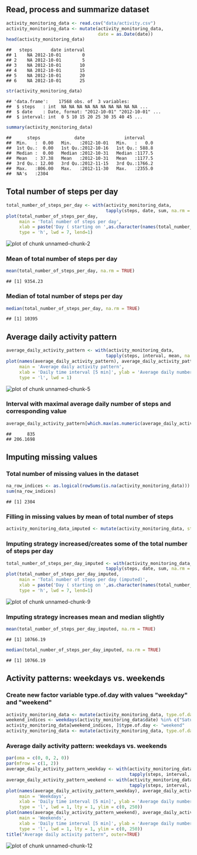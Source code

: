 

## Read, process and summarize dataset


```r
activity_monitoring_data <- read.csv("data/activity.csv")
activity_monitoring_data <- mutate(activity_monitoring_data, 
                                   date = as.Date(date))
head(activity_monitoring_data)
```

```
##   steps       date interval
## 1    NA 2012-10-01        0
## 2    NA 2012-10-01        5
## 3    NA 2012-10-01       10
## 4    NA 2012-10-01       15
## 5    NA 2012-10-01       20
## 6    NA 2012-10-01       25
```

```r
str(activity_monitoring_data)
```

```
## 'data.frame':	17568 obs. of  3 variables:
##  $ steps   : int  NA NA NA NA NA NA NA NA NA NA ...
##  $ date    : Date, format: "2012-10-01" "2012-10-01" ...
##  $ interval: int  0 5 10 15 20 25 30 35 40 45 ...
```

```r
summary(activity_monitoring_data)
```

```
##      steps             date               interval     
##  Min.   :  0.00   Min.   :2012-10-01   Min.   :   0.0  
##  1st Qu.:  0.00   1st Qu.:2012-10-16   1st Qu.: 588.8  
##  Median :  0.00   Median :2012-10-31   Median :1177.5  
##  Mean   : 37.38   Mean   :2012-10-31   Mean   :1177.5  
##  3rd Qu.: 12.00   3rd Qu.:2012-11-15   3rd Qu.:1766.2  
##  Max.   :806.00   Max.   :2012-11-30   Max.   :2355.0  
##  NA's   :2304
```

## Total number of steps per day


```r
total_number_of_steps_per_day <- with(activity_monitoring_data, 
                                      tapply(steps, date, sum, na.rm = TRUE))
plot(total_number_of_steps_per_day, 
     main = 'Total number of steps per day', 
     xlab = paste('Day ( starting on ',as.character(names(total_number_of_steps_per_day)[1]),')'), ylab = 'Number of steps', 
     type = 'h', lwd = 7, lend=1)
```

![plot of chunk unnamed-chunk-2](figure/unnamed-chunk-2-1.png)

### Mean of total number of steps per day


```r
mean(total_number_of_steps_per_day, na.rm = TRUE)
```

```
## [1] 9354.23
```

### Median of total number of steps per day


```r
median(total_number_of_steps_per_day, na.rm = TRUE)
```

```
## [1] 10395
```

## Average daily activity pattern


```r
average_daily_activity_pattern <- with(activity_monitoring_data, 
                                      tapply(steps, interval, mean, na.rm = TRUE))
plot(names(average_daily_activity_pattern), average_daily_activity_pattern, 
     main = 'Average daily activity pattern', 
     xlab = 'Daily time interval [5 min]', ylab = 'Average daily number of steps', 
     type = 'l', lwd = 1)
```

![plot of chunk unnamed-chunk-5](figure/unnamed-chunk-5-1.png)

### Interval with maximal average daily number of steps and corresponding value


```r
average_daily_activity_pattern[which.max(as.numeric(average_daily_activity_pattern))]
```

```
##      835 
## 206.1698
```

## Imputing missing values

### Total number of missing values in the dataset


```r
na_row_indices <- as.logical(rowSums(is.na(activity_monitoring_data)))
sum(na_row_indices)
```

```
## [1] 2304
```

### Filling in missing values by mean of total number of steps


```r
activity_monitoring_data_imputed <- mutate(activity_monitoring_data, steps = impute(steps, mean))
```

### Imputing strategy increased/creates some of the total number of steps per day


```r
total_number_of_steps_per_day_imputed <- with(activity_monitoring_data_imputed, 
                                      tapply(steps, date, sum, na.rm = TRUE))
plot(total_number_of_steps_per_day_imputed, 
     main = 'Total number of steps per day (imputed)', 
     xlab = paste('Day ( starting on ',as.character(names(total_number_of_steps_per_day_imputed)[1]),')'), ylab = 'Number of steps', 
     type = 'h', lwd = 7, lend=1)
```

![plot of chunk unnamed-chunk-9](figure/unnamed-chunk-9-1.png)

### Imputing strategy increases mean and median slightly


```r
mean(total_number_of_steps_per_day_imputed, na.rm = TRUE)
```

```
## [1] 10766.19
```

```r
median(total_number_of_steps_per_day_imputed, na.rm = TRUE)
```

```
## [1] 10766.19
```

## Activity patterns: weekdays vs. weekends

### Create new factor variable type.of.day with values "weekday" and "weekend"


```r
activity_monitoring_data <- mutate(activity_monitoring_data, type.of.day = "weekday")
weekend_indices <- weekdays(activity_monitoring_data$date) %in% c("Saturday", "Sunday")
activity_monitoring_data[weekend_indices, ]$type.of.day <- "weekend"
activity_monitoring_data <- mutate(activity_monitoring_data, type.of.day = as.factor(type.of.day))
```

### Average daily activity pattern: weekdays vs. weekends


```r
par(oma = c(0, 0, 2, 0))
par(mfrow = c(1, 2))
average_daily_activity_pattern_weekday <- with(activity_monitoring_data[activity_monitoring_data$type.of.day == "weekday", ], 
                                               tapply(steps, interval, mean, na.rm = TRUE))
average_daily_activity_pattern_weekend <- with(activity_monitoring_data[activity_monitoring_data$type.of.day == "weekend", ], 
                                               tapply(steps, interval, mean, na.rm = TRUE))
plot(names(average_daily_activity_pattern_weekday), average_daily_activity_pattern_weekday, 
     main = 'Weekdays', 
     xlab = 'Daily time interval [5 min]', ylab = 'Average daily number of steps', 
     type = 'l', lwd = 1, lty = 1, ylim = c(0, 250))
plot(names(average_daily_activity_pattern_weekend), average_daily_activity_pattern_weekend, 
     main = 'Weekends', 
     xlab = 'Daily time interval [5 min]', ylab = 'Average daily number of steps', 
     type = 'l', lwd = 1, lty = 1, ylim = c(0, 250))
title("Average daily activity pattern", outer=TRUE)
```

![plot of chunk unnamed-chunk-12](figure/unnamed-chunk-12-1.png)
